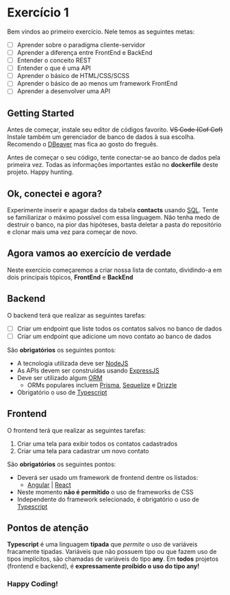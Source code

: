 # Exercício 1

Bem vindos ao primeiro exercício. Nele temos as seguintes metas:

 - [ ] Aprender sobre o paradigma cliente-servidor
 - [ ] Aprender a diferença entre FrontEnd e BackEnd
 - [ ] Entender o conceito REST
 - [ ] Entender o que é uma API
 - [ ] Aprender o básico de HTML/CSS/SCSS
 - [ ] Aprender o básico de ao menos um framework FrontEnd
 - [ ] Aprender a desenvolver uma API

## Getting Started

Antes de começar, instale seu editor de códigos favorito. ~~VS Code (Cof Cof)~~
Instale também um gerenciador de banco de dados à sua escolha. Recomendo o [DBeaver](https://dbeaver.io/download/) mas fica ao gosto do freguês.

Antes de começar o seu código, tente conectar-se ao banco de dados pela primeira vez. Todas as informações importantes estão no **dockerfile** deste projeto. Happy hunting.

## Ok, conectei e agora?

Experimente inserir e apagar dados da tabela **contacts** usando [SQL](https://www.w3schools.com/sql/sql_intro.asp). Tente se familiarizar o máximo possível com essa linguagem. Não tenha medo de destruir o banco, na pior das hipóteses, basta deletar a pasta do repositório e clonar mais uma vez para começar de novo.

## Agora vamos ao exercício de verdade

Neste exercício começaremos a criar nossa lista de contato, dividindo-a em dois principais tópicos, **FrontEnd** e **BackEnd**

## Backend
O backend terá que realizar as seguintes tarefas:

 - [ ] Criar um endpoint que liste todos os contatos salvos no banco de dados
 - [ ] Criar um endpoint que adicione um novo contato ao banco de dados

São **obrigatórios** os seguintes pontos:

 - A tecnologia utilizada deve ser [NodeJS](https://nodejs.org/en)
 - As APIs devem ser construídas usando [ExpressJS](https://expressjs.com/)
 - Deve ser utilizado algum [ORM](https://en.wikipedia.org/wiki/Object%E2%80%93relational_mapping)
	 - ORMs populares incluem [Prisma](https://www.prisma.io/), [Sequelize](https://sequelize.org/) e [Drizzle](https://orm.drizzle.team/)
 - Obrigatório o uso de [Typescript](https://www.typescriptlang.org/)

## Frontend
O frontend terá que realizar as seguintes tarefas:

 1. Criar uma tela para exibir todos os contatos cadastrados
 2. Criar uma tela para cadastrar um novo contato

São **obrigatórios** os seguintes pontos:

 - Deverá ser usado um framework de frontend dentre os listados:
	 - [Angular](https://angular.io/quick-start) | [React](https://vitejs.dev/guide/)
 - Neste momento **não é permitido** o uso de frameworks de CSS
 - Independente do framework selecionado, é obrigatório o uso de [Typescript](https://www.typescriptlang.org/)

## Pontos de atenção
**Typescript** é uma linguagem **tipada** que *permite* o uso de variáveis fracamente tipadas. Variáveis que não possuem tipo ou que fazem uso de tipos implícitos, são chamadas de variáveis do tipo **any**. Em **todos** projetos (frontend e backend), é **expressamente proibido o uso do tipo any!**

### Happy Coding!
